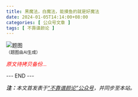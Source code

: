 ```yaml
---
title: 黑魔法，白魔法，能摸鱼的就是好魔法
date: 2024-01-05T14:14:00+08:00
categories: [ 公众号文章 ]
tags: [ 不靠谱颜论 ]
---
```


<div class="p-3 text-center">
  <img class="img-fluid" src="/images/2024/0105/01.png" alt="题图" style="max-width:640px">
  <div><small>（题图由AI生成）</small></div>
</div>

<font color=red><i>原文待拷贝备份...</i></font>

<div class="p-5 text-center">--- END ---</div>

<i><b>注：</b>本文首发表于[“不靠谱颜论”公众号](https://mp.weixin.qq.com/s/IlfY8hZa_3pqUia9-3Hxxw)，并同步至本站。</i>
